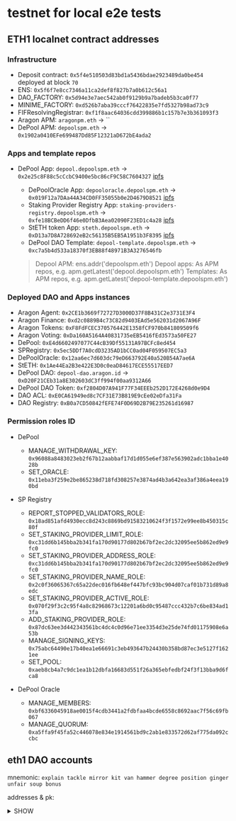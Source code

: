 # testnet for local e2e tests

## ETH1 localnet contract addresses

### Infrastructure

- Deposit contract: `0x5f4e510503d83bd1a5436bdae2923489da0be454` deployed at block `70`
- ENS: `0x5f6f7e8cc7346a11ca2def8f827b7a0b612c56a1`
- DAO_FACTORY: `0x5d94e3e7aec542ab0f9129b9a7badeb5b3ca0f77`
- MINIME_FACTORY: `0xd526b7aba39cccf76422835e7fd5327b98ad73c9`
- FIFResolvingRegistrar: `0xf1f8aac64036cdd399886b1c157b7e3b361093f3`
- Aragon APM: `aragonpm.eth` -> ``
- DePool APM: `depoolspm.eth` -> `0x1902a0410EFe699487Dd85F12321aD672bE4ada2`
  
### Apps and template repos

- DePool App: `depool.depoolspm.eth` -> `0x2e25c8F88c5cCcbC9400e5bc86cF9C58C7604327` [ipfs](http://localhost:8080/ipfs/QmZ3B6r8oB7tnZpDF43V2s9yMqWpgRmStos23hmWGcqrdD)
  - DePoolOracle App: `depooloracle.depoolspm.eth` -> `0x019F12a7DAa44A34CD0FF35055b0e2D4679D8521` [ipfs](http://localhost:8080/ipfs/Qmc5rm2GSds4emDtPL4dQKpa1UwwLr5jRBm7i8Ypi38jF4)
  - Staking Provider Registry App: `staking-providers-registry.depoolspm.eth` -> `0xfe18BCBeDD6f46e0DfbB3Aea02090F23ED1c4a28` [ipfs](http://localhost:8080/ipfs/Qmc4PJY2TLGNj3RLFZp39C8ZzU7X2xtPNc9N2GDg5bBciD)
  - StETH token App: `steth.depoolspm.eth` -> `0xD13a7D8A728692eB2c56135B5EB5A1951b3F8395` [ipfs](http://localhost:8080/ipfs/QmXLCWbFojaCsU9Ak1xMPdP94Mfr6WLrpvK2qVcuLHTC8d)
  - DePool DAO Template: `depool-template.depoolspm.eth` -> `0xc7a5b4d533a18370f3EB88f48971B3A3276546fb`
  
   > Depool APM: ens.addr('depoolspm.eth')
   > Depool apps: As APM repos, e.g. apm.getLatest('depool.depoolspm.eth')
   > Templates: As APM repos, e.g. apm.getLatest('depool-template.depoolspm.eth')

### Deployed DAO and Apps instances

- Aragon Agent: `0x2CE1b3669f72727D3000D37F8B431C2e3731E3F4`
- Aragon Finance: `0xd2c0889B4c73C82d9403EAd5e562031d2067A96F`
- Aragon Tokens: `0xF8FdFCEC370576442E1358fCF970b841809509f6`
- Aragon Voting: `0xDa160A5164A40831735eEB5416fEd3573a50FE27`
- DePool: `0xE4d6602497077C44cB39Df55131A97BCFc8ed454`
- SPRegistry: `0x5ec5DDf7A0cdD3235AD1bCC0ad04F059507EC5a3`
- DePoolOracle: `0x12aa6ec7d603dc79eD663792E40a520B54A7ae6A`
- StETH: `0x1Ae44Ea2B3e422E3D0c0eaD84617ECE55517EED7`
- DePool DAO: `depool-dao.aragon.id` -> `0xD20F21CEb31a8E302603dC3ff994f00aa9312A66`
- DePool DAO Token: `0xf2804D07A941F77F34EEEb252D172E4268d0e9D4`
- DAO ACL: `0xE0CA61949ed8c7CF31E73B819E9cEe02eDfa31Fa`
- DAO Registry: `0xB0a7CD50842fEFE74F0D69D2B79E235261d16987`

### Permission roles ID

- DePool
  - MANAGE_WITHDRAWAL_KEY: `0x96088a8483023eb2f67b12aabbaf17d1d055e6ef387e563902adc1bba1e4028b`
  - SET_ORACLE: `0x11eba3f259e2be865238d718fd308257e3874ad4b3a642ea3af386a4eea190bd`

- SP Registry
  - REPORT_STOPPED_VALIDATORS_ROLE: `0x18ad851afd4930ecc8d243c8869bd91583210624f3f1572e99ee8b450315c80f`
  - SET_STAKING_PROVIDER_LIMIT_ROLE: `0xc31dd6b145bba2b341fa170d90177d802b67bf2ec2dc32095ee5b862ed9e9fc0`
  - SET_STAKING_PROVIDER_ADDRESS_ROLE: `0xc31dd6b145bba2b341fa170d90177d802b67bf2ec2dc32095ee5b862ed9e9fc0`
  - SET_STAKING_PROVIDER_NAME_ROLE: `0x2c0f36065367c65a22dec016fb648ef447bfc93bc904d07caf01b731d89a8edc`
  - SET_STAKING_PROVIDER_ACTIVE_ROLE: `0x070f29f3c2c95f4a8c82968673c12201a6bd0c95487ccc432b7c6be834ad13fa`
  - ADD_STAKING_PROVIDER_ROLE: `0x87dc63ee3d442343561bc4dc4c0d96e71ee3354d3e25de74fd01175908e6a53b`
  - MANAGE_SIGNING_KEYS: `0x75abc64490e17b40ea1e66691c3eb493647b24430b358bd87ec3e5127f1621ee`
  - SET_POOL: `0xaeb8cb4a7c9dc1ea1b12dbfa16683d551f26a365ebfedbf24f3f13bba9d6fca8`

- DePool Oracle
  - MANAGE_MEMBERS: `0xbf6336045918ae0015f4cdb3441a2fdbfaa4bcde6558c8692aac7f56c69fb067`
  - MANAGE_QUORUM: `0xa5ffa9f45fa52c446078e834e1914561bd9c2ab1e833572d62af775da092ccbc`
  
## eth1 DAO accounts

mnemonic: `explain tackle mirror kit van hammer degree position ginger unfair soup bonus`

addresses & pk: <details><summary>SHOW</summary>

- Address #1: 0xb4124cEB3451635DAcedd11767f004d8a28c6eE7 (account used to deploy DAOs, has more permissions)
    Private key: a8a54b2d8197bc0b19bb8a084031be71835580a01e70a45a13babd16c9bc1563

- Address #2: 0x8401Eb5ff34cc943f096A32EF3d5113FEbE8D4Eb
    Private key: ce8e3bda3b44269c147747a373646393b1504bfcbb73fc9564f5d753d8116608

- Address #3: 0x306469457266CBBe7c0505e8Aad358622235e768
    Private key: 8716d2701596f51aa39d061a685d5ae5ec946eb2c7adb059d29024b5bb3b02c8

- Address #4: 0xd873F6DC68e3057e4B7da74c6b304d0eF0B484C7
    Private key: 62d7bb725787d84b059eb4950f6eea060d898183250ca3ea673a36b8e113018f

- Address #5: 0xDcC5dD922fb1D0fd0c450a0636a8cE827521f0eD
    Private key: 705df2ae707e25fa37ca84461ac6eb83eb4921b653e98fdc594b60bea1bb4e52

- Address #6: 0x27E9727FD9b8CdDdd0854F56712AD9DF647FaB74
    Private key: 6b12b45143fc6c7721d0ffbb9811905e773868376501fd1f46c64bf34ae29991

- Address #7: 0x9766D2e7FFde358AD0A40BB87c4B88D9FAC3F4dd
    Private key: 33f3f34569f997abb165d6967895d963a2b15ec609efcec844e65b60ee8340c7

- Address #8: 0xBd7055AB500cD1b0b0B14c82BdBe83ADCc2e8D06
    Private key: 5a013cc48f0a3196b0986fc7a7a9dd320ac75e89e33302a7ff4ea6b9dc4f7b00

- Address #9: 0xe8898A4E589457D979Da4d1BDc35eC2aaf5a3f8E
    Private key: 418cc0b07bfef998f577384b185b97ad544204b5be43ac9b3abf16db2012ab5c

- Address #10: 0xED6A91b1CFaae9882875614170CbC989fc5EfBF0
    Private key: 698eece6f9915b08b4d1a63958dc4f3996ee5a8d685b29d17c28beab912a77cd
</detail>
